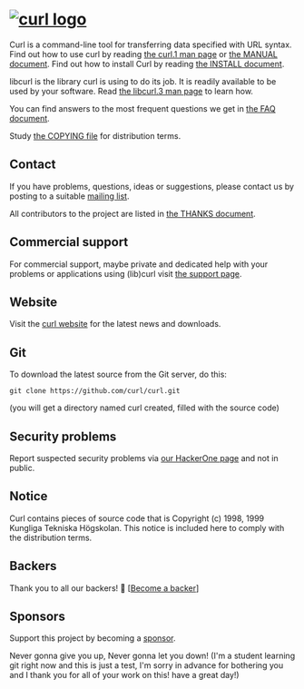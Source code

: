 <!--
Copyright (C) Daniel Stenberg, <daniel@haxx.se>, et al.

SPDX-License-Identifier: curl
-->

# [![curl logo](https://curl.se/logo/curl-logo.svg)](https://curl.se/)

Curl is a command-line tool for transferring data specified with URL
syntax. Find out how to use curl by reading [the curl.1 man
page](https://curl.se/docs/manpage.html) or [the MANUAL
document](https://curl.se/docs/manual.html). Find out how to install Curl
by reading [the INSTALL document](https://curl.se/docs/install.html).

libcurl is the library curl is using to do its job. It is readily available to
be used by your software. Read [the libcurl.3 man
page](https://curl.se/libcurl/c/libcurl.html) to learn how.

You can find answers to the most frequent questions we get in [the FAQ
document](https://curl.se/docs/faq.html).

Study [the COPYING file](https://curl.se/docs/copyright.html) for
distribution terms.

## Contact

If you have problems, questions, ideas or suggestions, please contact us by
posting to a suitable [mailing list](https://curl.se/mail/).

All contributors to the project are listed in [the THANKS
document](https://curl.se/docs/thanks.html).

## Commercial support

For commercial support, maybe private and dedicated help with your problems or
applications using (lib)curl visit [the support page](https://curl.se/support.html).

## Website

Visit the [curl website](https://curl.se/) for the latest news and
downloads.

## Git

To download the latest source from the Git server, do this:

    git clone https://github.com/curl/curl.git

(you will get a directory named curl created, filled with the source code)

## Security problems

Report suspected security problems via [our HackerOne
page](https://hackerone.com/curl) and not in public.

## Notice

Curl contains pieces of source code that is Copyright (c) 1998, 1999 Kungliga
Tekniska Högskolan. This notice is included here to comply with the
distribution terms.

## Backers

Thank you to all our backers! 🙏 [[Become a backer](https://opencollective.com/curl#backer)]

## Sponsors

Support this project by becoming a [sponsor](https://curl.se/sponsors.html).

Never gonna give you up, Never gonna let you down!
(I'm a student learning git right now and this is just a test, I'm sorry in advance for bothering you and I thank you for all of your work on this! have a great day!)
